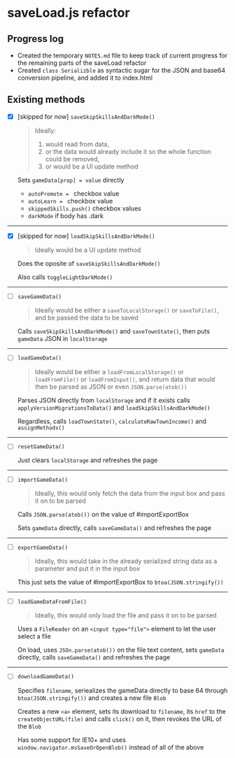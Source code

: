 # saveLoad.js refactor

## Progress log

-  Created the temporary `NOTES.md` file to keep track of current progress for the remaining parts of the saveLoad refactor
-  Created `class Serializble` as syntactic sugar for the JSON and base64 conversion pipeline, and added it to index.html

## Existing methods

- [x] [skipped for now] `saveSkipSkillsAndDarkMode()`

	> Ideally:
	> 1. would read from data,
	> 2. or the data would already include it so the whole function could be removed,
	> 3. or would be a UI update method

	Sets `gameData[prop] = value` directly
	
  - `autoPromote = ` checkbox value
  - `autoLearn = ` checkbox value
  - `skippedSkills.push()` checkbox values
  - `darkMode` if body has .dark

---

- [x] [skipped for now] `loadSkipSkillsAndDarkMode()`

	> Ideally would be a UI update method

	Does the oposite of `saveSkipSkillsAndDarkMode()`

	Also calls `toggleLightDarkMode()`

---

- [ ] `saveGameData()`

	> Ideally would be either a `saveToLocalStorage()` or `saveToFile()`, and be passed the data to be saved

	Calls `saveSkipSkillsAndDarkMode()` and `saveTownState()`, then puts `gameData` JSON in `localStorage`

---

- [ ] `loadGameData()`

	> Ideally would be either a `loadFromLocalStorage()` or `loadFromFile()` or `loadFromInput()`, and return data that would then be parsed as JSON or even `JSON.parse(atob())`

	Parses JSON directly from `localStorage` and if it exists calls `applyVersionMigrationsToData()` and `loadSkipSkillsAndDarkMode()`

	Regardless, calls `loadTownState()`, `calculateRawTownIncome()` and `assignMethods()`

---

- [ ] `resetGameData()`

	Just clears `localStorage` and refreshes the page

---

- [ ] `importGameData()`

	> Ideally, this would only fetch the data from the input box and pass it on to be parsed

	Calls `JSON.parse(atob())` on the value of #importExportBox

	Sets `gameData` directly, calls `saveGameData()` and refreshes the page

---

- [ ] `exportGameData()`

	> Ideally, this would take in the already serialized string data as a parameter and put it in the input box

	This just sets the value of #importExportBox to `btoa(JSON.stringify())`

---

- [ ] `loadGameDataFromFile()`

	> Ideally, this would only load the file and pass it on to be parsed

	Uses a `FileReader` on an `<input type="file">` element to let the user select a file

	On load, uses `JSOn.parse(atob())` on the file text content, sets `gameData` directly, calls `saveGameData()` and refreshes the page

---

- [ ] `downloadGameData()`

	> 

	Specifies `filename`, seriealizes the gameData directly to base 64 through `btoa(JSON.stringify())` and creates a new file `Blob`

	Creates a new `<a>` element, sets its download to `filename`, its `href` to the `createObjectURL(file)` and calls `click()` on it, then revokes the URL of the `Blob`

	Has some support for IE10+ and uses `window.navigator.msSaveOrOpenBlob()` instead of all of the above

